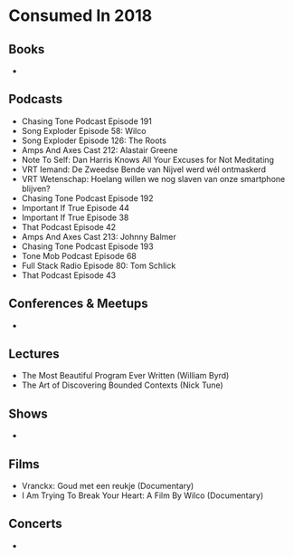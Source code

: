 # Consumed In 2018


## Books

- 


## Podcasts

- Chasing Tone Podcast Episode 191
- Song Exploder Episode 58: Wilco
- Song Exploder Episode 126: The Roots
- Amps And Axes Cast 212: Alastair Greene
- Note To Self: Dan Harris Knows All Your Excuses for Not Meditating
- VRT Iemand: De Zweedse Bende van Nijvel werd wél ontmaskerd
- VRT Wetenschap: Hoelang willen we nog slaven van onze smartphone blijven?
- Chasing Tone Podcast Episode 192
- Important If True Episode 44
- Important If True Episode 38
- That Podcast Episode 42
- Amps And Axes Cast 213: Johnny Balmer
- Chasing Tone Podcast Episode 193
- Tone Mob Podcast Episode 68
- Full Stack Radio Episode 80: Tom Schlick
- That Podcast Episode 43


## Conferences & Meetups

- 


## Lectures

- The Most Beautiful Program Ever Written (William Byrd)
- The Art of Discovering Bounded Contexts (Nick Tune)


## Shows

- 


## Films

- Vranckx: Goud met een reukje (Documentary)
- I Am Trying To Break Your Heart: A Film By Wilco (Documentary)


## Concerts

- 
